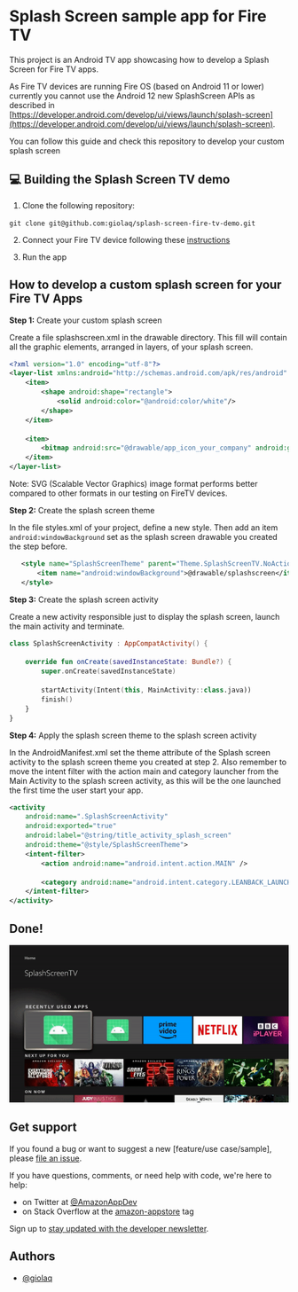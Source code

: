 # Splash Screen sample app for Fire TV

This project is an Android TV app showcasing how to develop a Splash Screen for Fire TV apps.

As Fire TV devices are running Fire OS (based on Android 11 or lower) currently you cannot use the
Android 12 new SplashScreen APIs as described in [https://developer.android.com/develop/ui/views/launch/splash-screen](https://developer.android.com/develop/ui/views/launch/splash-screen).

You can follow this guide and check this repository to develop your custom splash screen

## 💻 Building the Splash Screen TV demo

1. Clone the following repository:

`git clone git@github.com:giolaq/splash-screen-fire-tv-demo.git`

2. Connect your Fire TV device following these [instructions](https://developer.amazon.com/docs/fire-tv/connecting-adb-to-device.html)

3. Run the app


## How to develop a custom splash screen for your Fire TV Apps

**Step 1:** Create your custom splash screen

Create a file splashscreen.xml in the drawable directory. This fill will contain all the graphic elements, arranged in layers, of your splash screen.

```xml
<?xml version="1.0" encoding="utf-8"?>
<layer-list xmlns:android="http://schemas.android.com/apk/res/android" android:opacity="opaque">
    <item>
        <shape android:shape="rectangle">
            <solid android:color="@android:color/white"/>
        </shape>
    </item>

    <item>
        <bitmap android:src="@drawable/app_icon_your_company" android:gravity="center"/>
    </item>
</layer-list>
```

Note: SVG (Scalable Vector Graphics) image format performs better compared to other formats in our testing on FireTV devices.

**Step 2:** Create the splash screen theme

In the file styles.xml of your project, define a new style. Then add an item ```android:windowBackground``` set as the splash screen drawable you created the step before.

 ```xml
    <style name="SplashScreenTheme" parent="Theme.SplashScreenTV.NoActionBar">
        <item name="android:windowBackground">@drawable/splashscreen</item>
    </style>
```

**Step 3:** Create the splash screen activity

Create a new activity responsible just to display the splash screen, launch the main activity and terminate.

```kotlin
class SplashScreenActivity : AppCompatActivity() {

    override fun onCreate(savedInstanceState: Bundle?) {
        super.onCreate(savedInstanceState)

        startActivity(Intent(this, MainActivity::class.java))
        finish()
    }
}
```
**Step 4:** Apply the splash screen theme to the splash screen activity

In the AndroidManifest.xml set the theme attribute of the Splash screen activity to the splash screen
theme you created at step 2. Also remember to move the intent filter with the action main and category launcher from the Main Activity to the splash screen activity, as this will be the one launched the first time the user start your app.

```xml
<activity
    android:name=".SplashScreenActivity"
    android:exported="true"
    android:label="@string/title_activity_splash_screen"
    android:theme="@style/SplashScreenTheme">
    <intent-filter>
        <action android:name="android.intent.action.MAIN" />

        <category android:name="android.intent.category.LEANBACK_LAUNCHER" />
    </intent-filter>
</activity>
```

## Done!

![splash screen at cold start](images/splashscreen.gif)

## Get support

If you found a bug or want to suggest a new [feature/use case/sample], please [file an issue](../../issues).

If you have questions, comments, or need help with code, we're here to help:
- on Twitter at [@AmazonAppDev](https://twitter.com/AmazonAppDev)
- on Stack Overflow at the [amazon-appstore](https://stackoverflow.com/questions/tagged/amazon-appstore) tag

Sign up to [stay updated with the developer newsletter](https://m.amazonappservices.com/subscribe-newsletter).

## Authors

- [@giolaq](https://twitter.com/giolaq)
